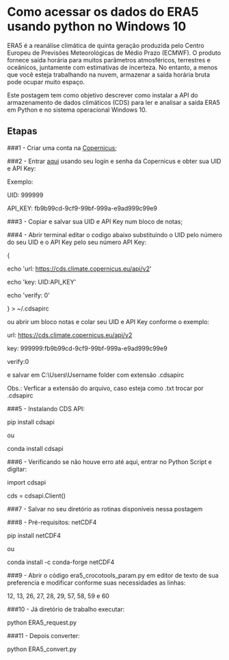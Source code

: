 # Como acessar os dados do ERA5 usando python no Windows 10

ERA5 é a reanálise climática de quinta geração produzida pelo Centro Europeu de Previsões Meteorológicas de Médio Prazo (ECMWF). 
O produto fornece saída horária para muitos parâmetros atmosféricos, terrestres e oceânicos, juntamente com estimativas de incerteza. 
No entanto, a menos que você esteja trabalhando na nuvem, armazenar a saída horária bruta pode ocupar muito espaço.

Este postagem tem como objetivo descrever como instalar a API do armazenamento de dados climáticos (CDS) para ler e analisar a saída ERA5 em Python e no sistema operacional Windows 10.

## Etapas

###1 - Criar uma conta na [Copernicus](https://cds.climate.copernicus.eu/);

###2 - Entrar [aqui](https://cds.climate.copernicus.eu/user) usando seu login e senha da Copernicus e obter sua UID e API Key:

Exemplo:

UID: 999999

API_KEY: fb9b99cd-9cf9-99bf-999a-e9ad999c99e9

###3 - Copiar e salvar sua UID e API Key num bloco de notas;

###4 - Abrir terminal editar o codigo abaixo substituindo o UID pelo número do seu UID e o API Key pelo seu número API Key:

{
  
  echo 'url: https://cds.climate.copernicus.eu/api/v2'
  
  echo 'key: UID:API_KEY'
  
  echo 'verify: 0'

} > ~/.cdsapirc

ou abrir um bloco notas e colar seu UID e API Key conforme o exemplo:

url: https://cds.climate.copernicus.eu/api/v2

key: 999999:fb9b99cd-9cf9-99bf-999a-e9ad999c99e9

verify:0


e salvar em C:\Users\Username folder com extensão .cdsapirc


Obs.: Verficar a extensão do arquivo, caso esteja como .txt trocar por .cdsapirc


###5 - Instalando CDS API:


pip install cdsapi


ou


conda install cdsapi

###6 - Verificando se não houve erro até aqui, entrar no Python Script e digitar:


import cdsapi

cds = cdsapi.Client()


###7 - Salvar no seu diretório as rotinas disponíveis nessa postagem


###8 - Pré-requisitos: netCDF4


pip install netCDF4


ou


conda install -c conda-forge netCDF4


###9 - Abrir o código era5_crocotools_param.py em editor de texto de sua preferencia e modificar conforme suas necessidades as linhas:

12, 13, 26, 27, 28, 29, 57, 58, 59 e 60


###10 - Já diretório de trabalho executar:

python ERA5_request.py


###11 - Depois converter:

python ERA5_convert.py





